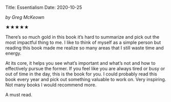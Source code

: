 Title: Essentialism
Date: 2020-10-25

_by Greg McKeown_

★★★★★

There’s so much gold in this book it’s hard to summarize and pick out the most impactful thing to me. I like to think of myself as a simple person but reading this book made me realize so many areas that I still waste time and energy. 

At its core, it helps you see what’s important and what’s not and how to effectively pursue the former. If you feel like you are always tired or busy or out of time in the day, this is the book for you. I could probably read this book every year and pick out something valuable to work on. Very inspiring. Not many books I would recommend more. 

A must read. 
